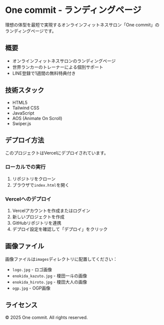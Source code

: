 # One commit - ランディングページ

理想の体型を最短で実現するオンラインフィットネスサロン「One commit」のランディングページです。

## 概要

- オンラインフィットネスサロンのランディングページ
- 世界ランカーのトレーナーによる個別サポート
- LINE登録で1週間の無料特典付き

## 技術スタック

- HTML5
- Tailwind CSS
- JavaScript
- AOS (Animate On Scroll)
- Swiper.js

## デプロイ方法

このプロジェクトはVercelにデプロイされています。

### ローカルでの実行

1. リポジトリをクローン
2. ブラウザで`index.html`を開く

### Vercelへのデプロイ

1. Vercelアカウントを作成またはログイン
2. 新しいプロジェクトを作成
3. GitHubリポジトリを連携
4. デプロイ設定を確認して「デプロイ」をクリック

## 画像ファイル

画像ファイルは`images`ディレクトリに配置してください：

- `logo.jpg` - ロゴ画像
- `enokida_kazuto.jpg` - 榎田一斗の画像
- `enokida_hiroto.jpg` - 榎田大人の画像
- `ogp.jpg` - OGP画像

## ライセンス

© 2025 One commit. All rights reserved. 